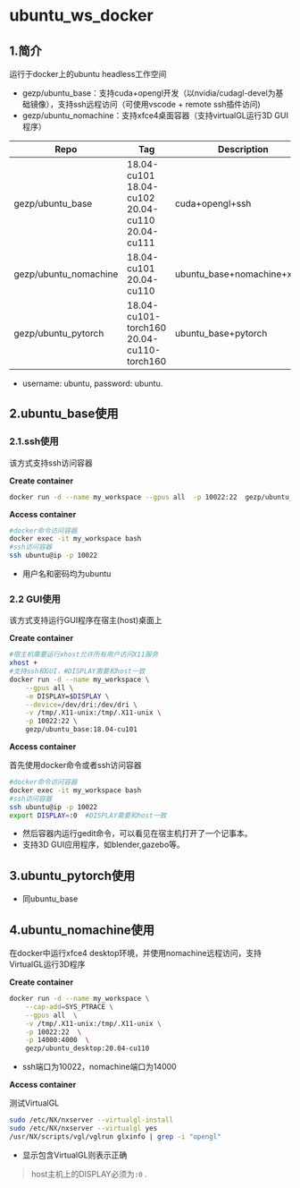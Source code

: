 # ubuntu_ws_docker
## 1.简介
运行于docker上的ubuntu headless工作空间

* gezp/ubuntu_base：支持cuda+opengl开发（以nvidia/cudagl-devel为基础镜像），支持ssh远程访问（可使用vscode + remote ssh插件访问)
* gezp/ubuntu_nomachine：支持xfce4桌面容器（支持virtualGL运行3D GUI程序）

| Repo                  | Tag                                                        | Description                 |
| --------------------- | ---------------------------------------------------------- | --------------------------- |
| gezp/ubuntu_base      | 18.04-cu101<br>18.04-cu102<br/>20.04-cu110<br/>20.04-cu111 | cuda+opengl+ssh             |
| gezp/ubuntu_nomachine | 18.04-cu101<br/>20.04-cu110                                | ubuntu_base+nomachine+xfce4 |
| gezp/ubuntu_pytorch   | 18.04-cu101-torch160 <br/>20.04-cu110-torch160             | ubuntu_base+pytorch         |

* username: ubuntu,    password: ubuntu.

## 2.ubuntu_base使用

### 2.1.ssh使用

该方式支持ssh访问容器

**Create container**

```bash
docker run -d --name my_workspace --gpus all  -p 10022:22  gezp/ubuntu_base:18.04-cu101
```

**Access container**

```bash
#docker命令访问容器
docker exec -it my_workspace bash
#ssh访问容器
ssh ubuntu@ip -p 10022
```

* 用户名和密码均为ubuntu

### 2.2 GUI使用
该方式支持运行GUI程序在宿主(host)桌面上

**Create container**

```bash
#宿主机需要运行xhost允许所有用户访问X11服务
xhost +
#支持ssh和GUI，#DISPLAY需要和host一致
docker run -d --name my_workspace \
	--gpus all \
    -e DISPLAY=$DISPLAY \
    --device=/dev/dri:/dev/dri \
    -v /tmp/.X11-unix:/tmp/.X11-unix \
    -p 10022:22 \
    gezp/ubuntu_base:18.04-cu101
```

**Access container**

首先使用docker命令或者ssh访问容器

```bash
#docker命令访问容器
docker exec -it my_workspace bash
#ssh访问容器
ssh ubuntu@ip -p 10022
export DISPLAY=:0  #DISPLAY需要和host一致
```

* 然后容器内运行gedit命令，可以看见在宿主机打开了一个记事本。
* 支持3D GUI应用程序，如blender,gazebo等。

## 3.ubuntu_pytorch使用

* 同ubuntu_base

## 4.ubuntu_nomachine使用

在docker中运行xfce4 desktop环境，并使用nomachine远程访问，支持VirtualGL运行3D程序

**Create container**

```bash
docker run -d --name my_workspace \
    --cap-add=SYS_PTRACE \
    --gpus all  \
    -v /tmp/.X11-unix:/tmp/.X11-unix \
    -p 10022:22  \
    -p 14000:4000  \
    gezp/ubuntu_desktop:20.04-cu110
```

* ssh端口为10022，nomachine端口为14000

**Access container**

测试VirtualGL

```bash
sudo /etc/NX/nxserver --virtualgl-install
sudo /etc/NX/nxserver --virtualgl yes
/usr/NX/scripts/vgl/vglrun glxinfo | grep -i "opengl"
```

* 显示包含VirtualGL则表示正确

> host主机上的DISPLAY必须为`:0` .